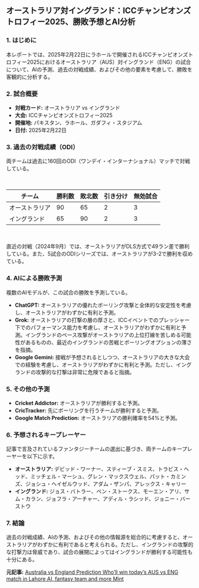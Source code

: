 ## オーストラリア対イングランド：ICCチャンピオンズトロフィー2025、勝敗予想とAI分析

### 1. はじめに

本レポートでは、2025年2月22日にラホールで開催されるICCチャンピオンズトロフィー2025におけるオーストラリア（AUS）対イングランド（ENG）の試合について、AIの予測、過去の対戦成績、およびその他の要素を考慮して、勝敗を客観的に分析する。

### 2. 試合概要

* **対戦カード:** オーストラリア vs イングランド
* **大会:** ICCチャンピオンズトロフィー2025
* **開催地:** パキスタン、ラホール、ガダフィ・スタジアム
* **日付:** 2025年2月22日

### 3. 過去の対戦成績（ODI）

両チームは過去に160回のODI（ワンデイ・インターナショナル）マッチで対戦している。

<br>

| チーム | 勝利数 | 敗北数 | 引き分け | 無効試合 |
| ----------- | ------ | ------ | -------- | -------- |
| オーストラリア | 90 | 65 | 2 | 3 |
| イングランド | 65 | 90 | 2 | 3 |

<br>

直近の対戦（2024年9月）では、オーストラリアがDLS方式で49ラン差で勝利している。また、5試合のODIシリーズでは、オーストラリアが3-2で勝利を収めている。

### 4. AIによる勝敗予測

複数のAIモデルが、この試合の勝敗を予測している。

* **ChatGPT:** オーストラリアの優れたボーリング攻撃と全体的な安定性を考慮し、オーストラリアがわずかに有利と予測。
* **Grok:** オーストラリアの打撃の層の厚さと、ICCイベントでのプレッシャー下でのパフォーマンス能力を考慮し、オーストラリアがわずかに有利と予測。イングランドのペース攻撃がオーストラリアの上位打線を苦しめる可能性があるものの、最近のイングランドの苦戦とボーリングオプションの薄さを指摘。
* **Google Gemini:** 接戦が予想されるとしつつ、オーストラリアの大きな大会での経験を考慮し、オーストラリアがわずかに有利と予測。ただし、イングランドの攻撃的な打撃は非常に危険であると指摘。

### 5. その他の予測

* **Cricket Addictor:** オーストラリアが勝利すると予測。
* **CricTracker:** 先にボーリングを行うチームが勝利すると予測。
* **Google Match Prediction:** オーストラリアの勝利確率を54%と予測。

### 6. 予想されるキープレーヤー

記事で言及されているファンタジーチームの選出に基づき、両チームのキープレーヤーを以下に示す。

* **オーストラリア:** デビッド・ワーナー、スティーブ・スミス、トラビス・ヘッド、ミッチェル・マーシュ、グレン・マックスウェル、パット・カミンズ、ジョシュ・ヘイゼルウッド、アダム・ザンパ、アレックス・キャリー
* **イングランド:** ジョス・バトラー、ベン・ストークス、モーエン・アリ、サム・カラン、ジョフラ・アーチャー、アディル・ラシッド、ジョニー・バーストウ

### 7. 結論

過去の対戦成績、AIの予測、およびその他の情報源を総合的に考慮すると、オーストラリアがわずかに有利であると考えられる。ただし、イングランドの攻撃的な打撃力は脅威であり、試合の展開によってはイングランドが勝利する可能性も十分にある。


**元記事:** [Australia vs England Prediction Who’ll win today’s AUS vs ENG match in Lahore AI, fantasy team and more Mint](https://www.livemint.com/sports/cricket-news/australia-vs-england-prediction-today-s-aus-vs-eng-match-in-lahore-ai-fantasy-team-champions-trophy-2025-11740156712276.html)